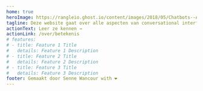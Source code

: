 ```yaml
---
home: true
heroImage: https://rangleio.ghost.io/content/images/2018/05/Chatbots--An-Introduction-to-Conversational-UI-01.png
tagline: Deze website gaat over alle aspecten van conversational interfaces.
actionText: Leer ze kennen →
actionLink: /over/betekenis
# features:
# - title: Feature 1 Title
#   details: Feature 1 Description
# - title: Feature 2 Title
#   details: Feature 2 Description
# - title: Feature 3 Title
#   details: Feature 3 Description
footer: Gemaakt door Senne Wancour with ❤️
---
```

